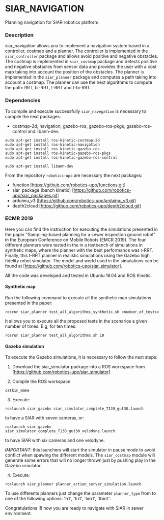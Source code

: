 # SIAR_NAVIGATION

Planning navigation for SIAR robotics platform.

### Description

siar_navigation allows you to implement a navigation system based in a controller, costmap and a planner. The controller is implemented in the `siar_controller` package and allows avoid positive and negative obstacles. The costmap is implemented in `siar_costmap` package and detects positive and negative obstacles from sensor data and provides the user with a cost map taking into account the position of the obstacles. The planner is implemented in the `siar_planner` package and computes a path taking into account a costmap. The planner can use the next algorithms to compute the path: RRT, bi-RRT, t-RRT and t-bi-RRT.

### Dependencies

To compile and execute successfully `siar_navegation` is necessary to compile the next packages:
  
* costmap-2d, navigation, gazebo-ros, gazebo-ros-pkgs, gazebo-ros-control and libann-dev.
```
sudo apt-get install ros-kinetic-costmap-2d
sudo apt-get install ros-kinetic-navigation
sudo apt-get install ros-kinetic-gazebo-ros
sudo apt-get install ros-kinetic-gazebo-ros-pkgs
sudo apt-get install ros-kinetic-gazebo-ros-control

sudo apt-get install libann-dev
```

From the repository `robotics-upo` are necessary the next packages:
 
* function [https://github.com/robotics-upo/functions.git]
* siar_package (banch kinetic) [https://github.com/robotics-upo/siar_packages.git]
* arduimu_v3 [https://github.com/robotics-upo/arduimu_v3.git]
* depth2cloud [https://github.com/robotics-upo/depth2cloud.git]


### ECMR 2019

Here you can find the instruction for executing the simulations presented in the paper "Sampling-based planning for a sewer inspection ground robot" in the European Conference on Mobile Robots (EMCR 2019). The four different planners were tested in the in a testbench of simulations in synthetic maps, where the planner with the best performance was t-RRT. Finally, this t-RRT planner in realistic simulations using the Gazebo high fidelity robot simulator. The model and world used in the simulations can be found at [https://github.com/robotics-upo/siar_simulator].

All the code was developed and tested in Ubuntu 16.04 and ROS Kinetic. 

#### Synthetic map

Run the following command to execute all the synthetic map simulations presented in the paper: 

```
rosrun siar_planner test_all_algorithms_synthetic.sh <number_of_tests>
```
It allows you to execute all the proposed tests in the scenarios a given number of times. E.g, for ten times:

```
rosrun siar_planner test_all_algorithms.sh 10
```

#### Gazebo simulation

To execute the Gazebo simulations, it is necessary to follow the next steps:

1. Download the siar_simulator package into a ROS workspace from [https://github.com/robotics-upo/siar_simulator]

2. Compile the ROS workspace

```
catkin_make
```

3. Execute: 
```
roslaunch siar_gazebo siar_simulator_complete_T130_gut30.launch
``` 
to have a SIAR with seven cameras, or: 
```
roslaunch siar_gazebo siar_simulator_complete_T130_gut30_velodyne.launch
```
to have SIAR with six cameras and one velodyne. 

*IMPORTANT*: this launchers will start the simulator in pause mode to avoid conflict when spawing the different models. The `siar_costmap` module will generate some errors that will no longer thrown just by pushing play in the Gazebo simulator.

4. Execute:
```
roslaunch siar_planner planner_action_server_simulation.launch
``` 
To use differents planners just change the parameter `planner_type` from to one of the following options: 'rrt', 'trrt', 'birrt', 'tbirrt'. 

Congratulations !!! now you are ready to navigate with SIAR in sewer environment.



